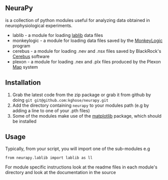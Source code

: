 NeuraPy
-------
is a collection of python modules useful for analyzing data obtained in neurophysiological experiments.

* lablib - a module for loading [lablib][lablib] data files
* monkeylogic - a module for loading data files saved by the [MonkeyLogic][ml] program
* cerebus - a module for loading .nev and .nsx files saved by BlackRock's [Cerebus][cb] software
* plexon - a module for loading .nex and .plx files produced by the Plexon [Map][map] system

[lablib]: http://maunsell.med.harvard.edu/software.html
[ml]: http://www.monkeylogic.net/
[cb]: http://www.blackrockmicro.com/content.aspx?id=13
[map]: http://www.plexon.com/product/Multichannel_Acquisition_Processor__MAP__.html

Installation
------------
1. Grab the latest code from the zip package or grab it from github by doing `git git@github.com:kghose/neurapy.git`
2. Add the directory containing `neurapy` to your modules path (e.g by adding a line to one of your .pth files)
3. Some of the modules make use of the [matplotlib][mat] package, which should be installed

[mat]: http://matplotlib.sourceforge.net/

Usage
-----

Typically, from your script, you will import one of the sub-modules e.g

`from neurapy.lablib import lablib as ll`

For module specific instructions look at the readme files in each module's directory and
look at the documentation in the source
